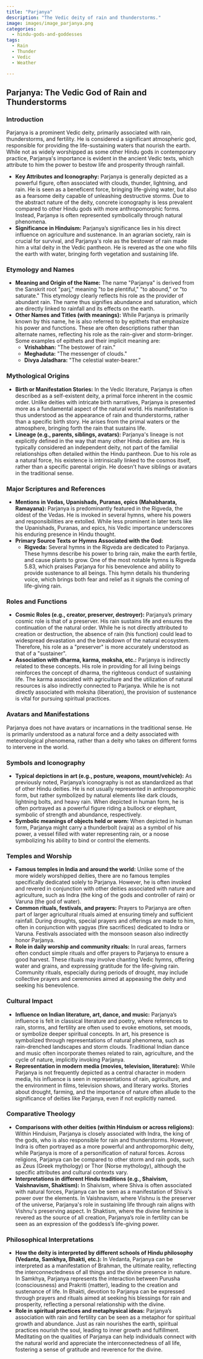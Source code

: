 ```yaml
---
title: "Parjanya"
description: "The Vedic deity of rain and thunderstorms."
image: images/image_parjanya.png
categories:
  - hindu-gods-and-goddesses
tags:
  - Rain
  - Thunder
  - Vedic
  - Weather

---
```


## Parjanya: The Vedic God of Rain and Thunderstorms

### Introduction

Parjanya is a prominent Vedic deity, primarily associated with rain, thunderstorms, and fertility. He is considered a significant atmospheric god, responsible for providing the life-sustaining waters that nourish the earth. While not as widely worshipped as some other Hindu gods in contemporary practice, Parjanya's importance is evident in the ancient Vedic texts, which attribute to him the power to bestow life and prosperity through rainfall.

*   **Key Attributes and Iconography:** Parjanya is generally depicted as a powerful figure, often associated with clouds, thunder, lightning, and rain. He is seen as a beneficent force, bringing life-giving water, but also as a fearsome deity capable of unleashing destructive storms. Due to the abstract nature of the deity, concrete iconography is less prevalent compared to other Hindu gods with more anthropomorphic forms. Instead, Parjanya is often represented symbolically through natural phenomena.
*   **Significance in Hinduism:** Parjanya’s significance lies in his direct influence on agriculture and sustenance. In an agrarian society, rain is crucial for survival, and Parjanya's role as the bestower of rain made him a vital deity in the Vedic pantheon. He is revered as the one who fills the earth with water, bringing forth vegetation and sustaining life.

###  Etymology and Names

*   **Meaning and Origin of the Name:** The name "Parjanya" is derived from the Sanskrit root "parj," meaning "to be plentiful," "to abound," or "to saturate." This etymology clearly reflects his role as the provider of abundant rain. The name thus signifies abundance and saturation, which are directly linked to rainfall and its effects on the earth.
*   **Other Names and Titles (with meanings):** While Parjanya is primarily known by this name, he is also referred to by epithets that emphasize his power and functions. These are often descriptions rather than alternate names, reflecting his role as the rain-giver and storm-bringer. Some examples of epithets and their implicit meaning are:
    *   **Vrishabhan:** "The bestower of rain."
    *   **Meghaduta:** "The messenger of clouds."
    *   **Divya Jaladhara:** "The celestial water-bearer."

###  Mythological Origins

*   **Birth or Manifestation Stories:** In the Vedic literature, Parjanya is often described as a self-existent deity, a primal force inherent in the cosmic order. Unlike deities with intricate birth narratives, Parjanya is presented more as a fundamental aspect of the natural world. His manifestation is thus understood as the appearance of rain and thunderstorms, rather than a specific birth story. He arises from the primal waters or the atmosphere, bringing forth the rain that sustains life.
*   **Lineage (e.g., parents, siblings, avatars):** Parjanya's lineage is not explicitly defined in the way that many other Hindu deities are. He is typically considered an independent deity, not part of the familial relationships often detailed within the Hindu pantheon. Due to his role as a natural force, his existence is intrinsically linked to the cosmos itself, rather than a specific parental origin. He doesn't have siblings or avatars in the traditional sense.

###  Major Scriptures and References

*   **Mentions in Vedas, Upanishads, Puranas, epics (Mahabharata, Ramayana):** Parjanya is predominantly featured in the Rigveda, the oldest of the Vedas. He is invoked in several hymns, where his powers and responsibilities are extolled. While less prominent in later texts like the Upanishads, Puranas, and epics, his Vedic importance underscores his enduring presence in Hindu thought.
*   **Primary Source Texts or Hymns Associated with the God:**
    *   **Rigveda:** Several hymns in the Rigveda are dedicated to Parjanya. These hymns describe his power to bring rain, make the earth fertile, and cause plants to grow. One of the most notable hymns is Rigveda 5.83, which praises Parjanya for his benevolence and ability to provide sustenance to all beings. This hymn details his thundering voice, which brings both fear and relief as it signals the coming of life-giving rain.

###  Roles and Functions

*   **Cosmic Roles (e.g., creator, preserver, destroyer):** Parjanya’s primary cosmic role is that of a preserver. His rain sustains life and ensures the continuation of the natural order. While he is not directly attributed to creation or destruction, the absence of rain (his function) could lead to widespread devastation and the breakdown of the natural ecosystem. Therefore, his role as a "preserver" is more accurately understood as that of a "sustainer".
*   **Association with dharma, karma, moksha, etc.:** Parjanya is indirectly related to these concepts. His role in providing for all living beings reinforces the concept of dharma, the righteous conduct of sustaining life. The karma associated with agriculture and the utilization of natural resources is also indirectly connected to Parjanya. While he is not directly associated with moksha (liberation), the provision of sustenance is vital for pursuing spiritual practices.

###  Avatars and Manifestations

Parjanya does not have avatars or incarnations in the traditional sense. He is primarily understood as a natural force and a deity associated with meteorological phenomena, rather than a deity who takes on different forms to intervene in the world.

###  Symbols and Iconography

*   **Typical depictions in art (e.g., posture, weapons, mount/vehicle):** As previously noted, Parjanya’s iconography is not as standardized as that of other Hindu deities. He is not usually represented in anthropomorphic form, but rather symbolized by natural elements like dark clouds, lightning bolts, and heavy rain. When depicted in human form, he is often portrayed as a powerful figure riding a bullock or elephant, symbolic of strength and abundance, respectively.
*   **Symbolic meanings of objects held or worn:** When depicted in human form, Parjanya might carry a thunderbolt (vajra) as a symbol of his power, a vessel filled with water representing rain, or a noose symbolizing his ability to bind or control the elements.

###  Temples and Worship

*   **Famous temples in India and around the world:** Unlike some of the more widely worshipped deities, there are no famous temples specifically dedicated solely to Parjanya. However, he is often invoked and revered in conjunction with other deities associated with nature and agriculture, such as Indra (the king of the gods and controller of rain) or Varuna (the god of water).
*   **Common rituals, festivals, and prayers:** Prayers to Parjanya are often part of larger agricultural rituals aimed at ensuring timely and sufficient rainfall. During droughts, special prayers and offerings are made to him, often in conjunction with yagyas (fire sacrifices) dedicated to Indra or Varuna. Festivals associated with the monsoon season also indirectly honor Parjanya.
*   **Role in daily worship and community rituals:** In rural areas, farmers often conduct simple rituals and offer prayers to Parjanya to ensure a good harvest. These rituals may involve chanting Vedic hymns, offering water and grains, and expressing gratitude for the life-giving rain. Community rituals, especially during periods of drought, may include collective prayers and ceremonies aimed at appeasing the deity and seeking his benevolence.

###  Cultural Impact

*   **Influence on Indian literature, art, dance, and music:** Parjanya’s influence is felt in classical literature and poetry, where references to rain, storms, and fertility are often used to evoke emotions, set moods, or symbolize deeper spiritual concepts. In art, his presence is symbolized through representations of natural phenomena, such as rain-drenched landscapes and storm clouds. Traditional Indian dance and music often incorporate themes related to rain, agriculture, and the cycle of nature, implicitly invoking Parjanya.
*   **Representation in modern media (movies, television, literature):** While Parjanya is not frequently depicted as a central character in modern media, his influence is seen in representations of rain, agriculture, and the environment in films, television shows, and literary works. Stories about drought, farming, and the importance of nature often allude to the significance of deities like Parjanya, even if not explicitly named.

###  Comparative Theology

*   **Comparisons with other deities (within Hinduism or across religions):** Within Hinduism, Parjanya is closely associated with Indra, the king of the gods, who is also responsible for rain and thunderstorms. However, Indra is often portrayed as a more powerful and anthropomorphic deity, while Parjanya is more of a personification of natural forces. Across religions, Parjanya can be compared to other storm and rain gods, such as Zeus (Greek mythology) or Thor (Norse mythology), although the specific attributes and cultural contexts vary.
*   **Interpretations in different Hindu traditions (e.g., Shaivism, Vaishnavism, Shaktism):** In Shaivism, where Shiva is often associated with natural forces, Parjanya can be seen as a manifestation of Shiva's power over the elements. In Vaishnavism, where Vishnu is the preserver of the universe, Parjanya's role in sustaining life through rain aligns with Vishnu's preserving aspect. In Shaktism, where the divine feminine is revered as the source of all creation, Parjanya’s role in fertility can be seen as an expression of the goddess’s life-giving power.

###  Philosophical Interpretations

*   **How the deity is interpreted by different schools of Hindu philosophy (Vedanta, Samkhya, Bhakti, etc.):** In Vedanta, Parjanya can be interpreted as a manifestation of Brahman, the ultimate reality, reflecting the interconnectedness of all things and the divine presence in nature. In Samkhya, Parjanya represents the interaction between Purusha (consciousness) and Prakriti (matter), leading to the creation and sustenance of life. In Bhakti, devotion to Parjanya can be expressed through prayers and rituals aimed at seeking his blessings for rain and prosperity, reflecting a personal relationship with the divine.
*   **Role in spiritual practices and metaphysical ideas:** Parjanya’s association with rain and fertility can be seen as a metaphor for spiritual growth and abundance. Just as rain nourishes the earth, spiritual practices nourish the soul, leading to inner growth and fulfillment. Meditating on the qualities of Parjanya can help individuals connect with the natural world and appreciate the interconnectedness of all life, fostering a sense of gratitude and reverence for the divine.


